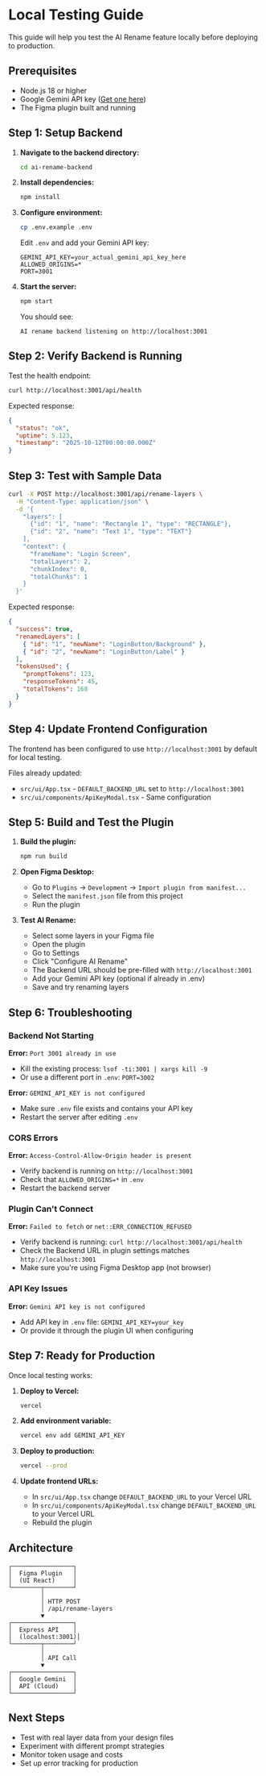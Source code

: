 # Local Testing Guide

This guide will help you test the AI Rename feature locally before deploying to production.

## Prerequisites

- Node.js 18 or higher
- Google Gemini API key ([Get one here](https://aistudio.google.com/apikey))
- The Figma plugin built and running

## Step 1: Setup Backend

1. **Navigate to the backend directory:**

   ```bash
   cd ai-rename-backend
   ```

2. **Install dependencies:**

   ```bash
   npm install
   ```

3. **Configure environment:**

   ```bash
   cp .env.example .env
   ```

   Edit `.env` and add your Gemini API key:

   ```
   GEMINI_API_KEY=your_actual_gemini_api_key_here
   ALLOWED_ORIGINS=*
   PORT=3001
   ```

4. **Start the server:**

   ```bash
   npm start
   ```

   You should see:

   ```
   AI rename backend listening on http://localhost:3001
   ```

## Step 2: Verify Backend is Running

Test the health endpoint:

```bash
curl http://localhost:3001/api/health
```

Expected response:

```json
{
  "status": "ok",
  "uptime": 5.123,
  "timestamp": "2025-10-12T00:00:00.000Z"
}
```

## Step 3: Test with Sample Data

```bash
curl -X POST http://localhost:3001/api/rename-layers \
  -H "Content-Type: application/json" \
  -d '{
    "layers": [
      {"id": "1", "name": "Rectangle 1", "type": "RECTANGLE"},
      {"id": "2", "name": "Text 1", "type": "TEXT"}
    ],
    "context": {
      "frameName": "Login Screen",
      "totalLayers": 2,
      "chunkIndex": 0,
      "totalChunks": 1
    }
  }'
```

Expected response:

```json
{
  "success": true,
  "renamedLayers": [
    { "id": "1", "newName": "LoginButton/Background" },
    { "id": "2", "newName": "LoginButton/Label" }
  ],
  "tokensUsed": {
    "promptTokens": 123,
    "responseTokens": 45,
    "totalTokens": 168
  }
}
```

## Step 4: Update Frontend Configuration

The frontend has been configured to use `http://localhost:3001` by default for local testing.

Files already updated:

- `src/ui/App.tsx` - `DEFAULT_BACKEND_URL` set to `http://localhost:3001`
- `src/ui/components/ApiKeyModal.tsx` - Same configuration

## Step 5: Build and Test the Plugin

1. **Build the plugin:**

   ```bash
   npm run build
   ```

2. **Open Figma Desktop:**

   - Go to `Plugins` → `Development` → `Import plugin from manifest...`
   - Select the `manifest.json` file from this project
   - Run the plugin

3. **Test AI Rename:**
   - Select some layers in your Figma file
   - Open the plugin
   - Go to Settings
   - Click "Configure AI Rename"
   - The Backend URL should be pre-filled with `http://localhost:3001`
   - Add your Gemini API key (optional if already in .env)
   - Save and try renaming layers

## Step 6: Troubleshooting

### Backend Not Starting

**Error:** `Port 3001 already in use`

- Kill the existing process: `lsof -ti:3001 | xargs kill -9`
- Or use a different port in `.env`: `PORT=3002`

**Error:** `GEMINI_API_KEY is not configured`

- Make sure `.env` file exists and contains your API key
- Restart the server after editing `.env`

### CORS Errors

**Error:** `Access-Control-Allow-Origin header is present`

- Verify backend is running on `http://localhost:3001`
- Check that `ALLOWED_ORIGINS=*` in `.env`
- Restart the backend server

### Plugin Can't Connect

**Error:** `Failed to fetch` or `net::ERR_CONNECTION_REFUSED`

- Verify backend is running: `curl http://localhost:3001/api/health`
- Check the Backend URL in plugin settings matches `http://localhost:3001`
- Make sure you're using Figma Desktop app (not browser)

### API Key Issues

**Error:** `Gemini API key is not configured`

- Add API key in `.env` file: `GEMINI_API_KEY=your_key`
- Or provide it through the plugin UI when configuring

## Step 7: Ready for Production

Once local testing works:

1. **Deploy to Vercel:**

   ```bash
   vercel
   ```

2. **Add environment variable:**

   ```bash
   vercel env add GEMINI_API_KEY
   ```

3. **Deploy to production:**

   ```bash
   vercel --prod
   ```

4. **Update frontend URLs:**
   - In `src/ui/App.tsx` change `DEFAULT_BACKEND_URL` to your Vercel URL
   - In `src/ui/components/ApiKeyModal.tsx` change `DEFAULT_BACKEND_URL` to your Vercel URL
   - Rebuild the plugin

## Architecture

```
┌─────────────────┐
│  Figma Plugin   │
│  (UI React)     │
└────────┬────────┘
         │
         │ HTTP POST
         │ /api/rename-layers
         ▼
┌─────────────────┐
│  Express API    │
│  (localhost:3001)│
└────────┬────────┘
         │
         │ API Call
         ▼
┌─────────────────┐
│  Google Gemini  │
│  API (Cloud)    │
└─────────────────┘
```

## Next Steps

- Test with real layer data from your design files
- Experiment with different prompt strategies
- Monitor token usage and costs
- Set up error tracking for production

